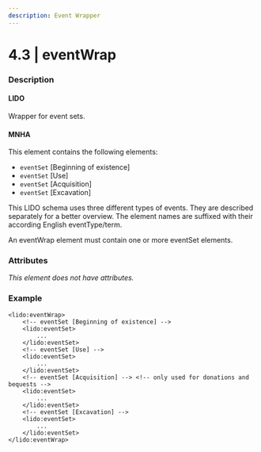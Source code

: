 ```yaml
---
description: Event Wrapper
---
```


# 4.3 | eventWrap

### Description

#### LIDO

Wrapper for event sets.

#### MNHA

This element contains the following elements:

* `eventSet` \[Beginning of existence]
* `eventSet` \[Use]
* `eventSet` \[Acquisition]
* `eventSet` \[Excavation]

This LIDO schema uses three different types of events. They are described separately for a better overview. The element names are suffixed with their according English eventType/term.

An eventWrap element must contain one or more eventSet elements.

### Attributes

_This element does not have attributes._

### Example

```markup
<lido:eventWrap>
    <!-- eventSet [Beginning of existence] -->
    <lido:eventSet>
        ...
    </lido:eventSet>
    <!-- eventSet [Use] -->
    <lido:eventSet>
        ...
    </lido:eventSet>
    <!-- eventSet [Acquisition] --> <!-- only used for donations and bequests -->
    <lido:eventSet>
        ...
    </lido:eventSet>
    <!-- eventSet [Excavation] -->
    <lido:eventSet>
        ...
    </lido:eventSet>
</lido:eventWrap>
```

